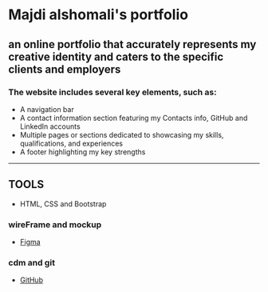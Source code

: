 # Majdi alshomali's portfolio

## an online portfolio that accurately represents my creative identity and caters to the specific clients and employers

### The website includes several key elements, such as:

- A navigation bar
- A contact information section featuring my Contacts info, GitHub and LinkedIn accounts
- Multiple pages or sections dedicated to showcasing my skills, qualifications, and experiences
- A footer highlighting my key strengths



-----

## TOOLS 
- HTML,  CSS and Bootstrap

### wireFrame and mockup
- [Figma ](https://www.figma.com/file/9jTVX1yM5bhue2UOfxdKdE/Untitled?node-id=0%3A1&t=itD2fjkmhjxymMcZ-0)

### cdm and git
- [GitHub ](https://github.com/majdiShomali/portfolio.git)

